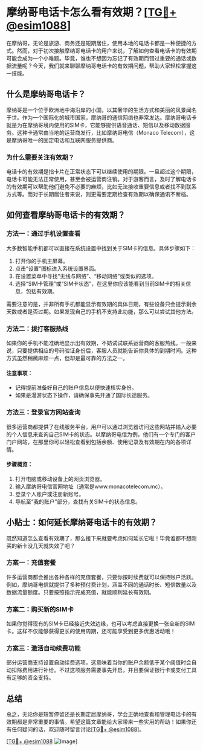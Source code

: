 # 摩纳哥电话卡怎么看有效期？[[TG💪+ @esim1088](https://t.me/s/esim1088)]

在摩纳哥，无论是旅游、商务还是短期居住，使用本地的电话卡都是一种便捷的方式。然而，对于初次接触摩纳哥电话卡的用户来说，了解如何查看电话卡的有效期可能会成为一个小难题。毕竟，谁也不想因为忘记了有效期而错过重要的通话或数据流量呢？今天，我们就来聊聊摩纳哥电话卡的有效期问题，帮助大家轻松掌握这一技能。

## 什么是摩纳哥电话卡？

摩纳哥是一个位于欧洲地中海沿岸的小国，以其奢华的生活方式和美丽的风景闻名于世。作为一个国际化的城市国家，摩纳哥的通信网络也非常发达。摩纳哥电话卡就是为在摩纳哥境内使用的SIM卡，它能够提供语音通话、短信以及移动数据服务。这种卡通常由当地的运营商发行，比如摩纳哥电信（Monaco Telecom），这是摩纳哥唯一的固定电话和互联网服务提供商。

### 为什么需要关注有效期？

电话卡的有效期是指卡片在正常状态下可以继续使用的期限。一旦超过这个期限，电话卡可能无法正常使用，甚至会被运营商注销。对于游客而言，及时了解电话卡的有效期可以帮助他们避免不必要的麻烦，比如无法接收重要信息或者找不到联系方式等。而对于长期居住者来说，则更需要定期检查有效期以确保通讯不断档。

## 如何查看摩纳哥电话卡的有效期？

### 方法一：通过手机设置查看

大多数智能手机都可以直接在系统设置中找到关于SIM卡的信息。具体步骤如下：

1. 打开你的手机主屏幕。
2. 点击“设置”图标进入系统设置界面。
3. 在设置菜单中寻找“无线与网络”、“移动网络”或类似的选项。
4. 选择“SIM卡管理”或“SIM卡状态”，在这里你应该能看到当前SIM卡的相关信息，包括有效期。

需要注意的是，并非所有手机都能显示有效期的具体日期，有些设备只会提示剩余天数或者是否过期。如果发现自己的手机不支持此功能，那么可以尝试其他方法。

### 方法二：拨打客服热线

如果你的手机不能准确地显示出有效期，不妨试试联系运营商的客服热线。一般来说，只要提供相应的号码验证身份后，客服人员就能告诉你具体的到期时间。这种方式虽然稍微麻烦一点，但却是最可靠的方法之一。

#### 注意事项：
- 记得提前准备好自己的账户信息以便快速核实身份。
- 如果是漫游状态下操作，请确保事先开通了国际长途服务。

### 方法三：登录官方网站查询

很多运营商都提供了在线服务平台，用户可以通过浏览器访问这些网站并输入必要的个人信息来查询自己SIM卡的状态。以摩纳哥电信为例，他们有一个专门的客户门户网站，在那里你可以轻松查看到包括余额、使用记录及有效期在内的各项详情。

#### 步骤概览：
1. 打开电脑或移动设备上的网页浏览器。
2. 输入摩纳哥电信官网地址（通常是www.monacotelecom.mc）。
3. 登录个人账户或注册新账号。
4. 导航至“我的账户”部分，查找有关SIM卡的状态信息。

## 小贴士：如何延长摩纳哥电话卡的有效期？

既然知道怎么查看有效期了，那么接下来就要考虑如何延长它啦！毕竟谁都不想刚买的新卡没几天就失效了吧？

### 方案一：充值套餐

许多运营商都会推出各种各样的充值套餐，只要你按时续费就可以保持账户活跃。例如，摩纳哥电信就提供了多种预付费计划，涵盖不同的通话时长、短信数量以及数据流量额度。只要按照指示完成充值，就能顺利延长有效期。

### 方案二：购买新的SIM卡

如果你觉得现有的SIM卡已经接近失效边缘，也可以考虑直接更换一张全新的SIM卡。这样不仅能够获得更长的使用周期，还可能享受到更多优惠活动哦！

### 方案三：激活自动续费功能

部分运营商支持设置自动续费选项，这意味着当你的账户余额低于某个阈值时会自动扣除费用进行补给。不过这项服务需要事先开启，并且要保证银行卡或支付工具有足够的资金支持。

## 总结

总之，无论你是短暂停留还是长期定居摩纳哥，学会正确地查看和管理电话卡的有效期都是非常重要的事情。希望这篇文章能给大家带来一些实用的帮助！如果你还有任何疑问的话，欢迎随时留言讨论[[TG💪+ @esim1088](https://t.me/s/esim1088)]。

[[TG💪+ @esim1088](https://t.me/s/esim1088) ![Image](https://i.postimg.cc/4NQfJmqS/Snipaste-2025-05-13-00-14-12.png)]